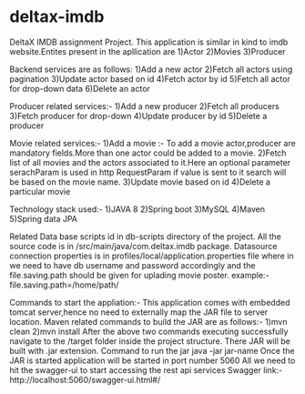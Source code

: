 # deltax-imdb
DeltaX IMDB assignment Project.
This application is similar in kind to imdb website.Entites present in the apllication are 
1)Actor
2)Movies
3)Producer

Backend services are as follows:
1)Add a new actor
2)Fetch all actors using pagination
3)Update actor based on id
4)Fetch actor by id
5)Fetch all actor for drop-down data
6)Delete an actor

Producer related services:-
1)Add a new producer
2)Fetch all producers
3)Fetch producer for drop-down
4)Update producer by id
5)Delete a producer

Movie related services:-
1)Add a movie :- To add a movie actor,producer are mandatory fields.More than one actor could be added to a movie.
2)Fetch list of all movies and the actors associated to it.Here an optional parameter serachParam is used in http RequestParam if 
value is sent to it search will be based on the movie name.
3)Update movie based on id
4)Delete a particular movie

Technology stack used:-
1)JAVA 8
2)Spring boot
3)MySQL
4)Maven
5)Spring data JPA

Related Data base scripts id in db-scripts directory of the project.
All the source code is in /src/main/java/com.deltax.imdb package.
Datasource connection properties is in profiles/local/application.properties file where in we need to have db username and password accordingly and the file.saving.path should be given for uplading movie poster.
example:- file.saving.path=/home/path/

Commands to start the appliation:-
This application comes with embedded tomcat server,hence no need to externally map the JAR file to server location.
Maven related commands to build the JAR are as follows:-
1)mvn clean
2)mvn install
After the above two commands executing successfully navigate to the /target folder inside the project structure.
There JAR will be built with .jar extension.
Command to run the jar
java -jar jar-name
Once the JAR is started application will be started in port number 5060
All we need to hit the swagger-ui to start accessing the rest api services
Swagger link:- http://localhost:5060/swagger-ui.html#/
